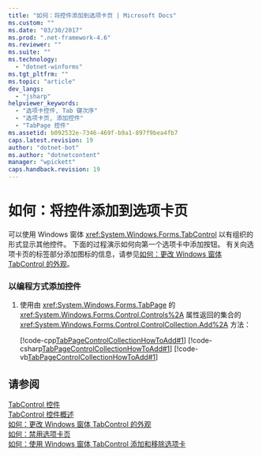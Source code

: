 ```yaml
---
title: "如何：将控件添加到选项卡页 | Microsoft Docs"
ms.custom: ""
ms.date: "03/30/2017"
ms.prod: ".net-framework-4.6"
ms.reviewer: ""
ms.suite: ""
ms.technology: 
  - "dotnet-winforms"
ms.tgt_pltfrm: ""
ms.topic: "article"
dev_langs: 
  - "jsharp"
helpviewer_keywords: 
  - "选项卡控件, Tab 键次序"
  - "选项卡页, 添加控件"
  - "TabPage 控件"
ms.assetid: b092532e-7346-469f-b9a1-897f9bea4fb7
caps.latest.revision: 19
author: "dotnet-bot"
ms.author: "dotnetcontent"
manager: "wpickett"
caps.handback.revision: 19
---
```

# 如何：将控件添加到选项卡页
可以使用 Windows 窗体 <xref:System.Windows.Forms.TabControl> 以有组织的形式显示其他控件。  下面的过程演示如何向第一个选项卡中添加按钮。  有关向选项卡页的标签部分添加图标的信息，请参见[如何：更改 Windows 窗体 TabControl 的外观](../../../../docs/framework/winforms/controls/how-to-change-the-appearance-of-the-windows-forms-tabcontrol.md)。  
  
### 以编程方式添加控件  
  
1.  使用由 <xref:System.Windows.Forms.TabPage> 的 <xref:System.Windows.Forms.Control.Controls%2A> 属性返回的集合的 <xref:System.Windows.Forms.Control.ControlCollection.Add%2A> 方法：  
  
     [!code-cpp[TabPageControlCollectionHowToAdd#1](../../../../samples/snippets/cpp/VS_Snippets_Winforms/tabpagecontrolcollectionhowtoadd/cpp/add.cpp#1)]
     [!code-csharp[TabPageControlCollectionHowToAdd#1](../../../../samples/snippets/csharp/VS_Snippets_Winforms/tabpagecontrolcollectionhowtoadd/cs/add.cs#1)]
     [!code-vb[TabPageControlCollectionHowToAdd#1](../../../../samples/snippets/visualbasic/VS_Snippets_Winforms/tabpagecontrolcollectionhowtoadd/vb/add.vb#1)]  
  
## 请参阅  
 [TabControl 控件](../../../../docs/framework/winforms/controls/tabcontrol-control-windows-forms.md)   
 [TabControl 控件概述](../../../../docs/framework/winforms/controls/tabcontrol-control-overview-windows-forms.md)   
 [如何：更改 Windows 窗体 TabControl 的外观](../../../../docs/framework/winforms/controls/how-to-change-the-appearance-of-the-windows-forms-tabcontrol.md)   
 [如何：禁用选项卡页](../../../../docs/framework/winforms/controls/how-to-disable-tab-pages.md)   
 [如何：使用 Windows 窗体 TabControl 添加和移除选项卡](../../../../docs/framework/winforms/controls/how-to-add-and-remove-tabs-with-the-windows-forms-tabcontrol.md)